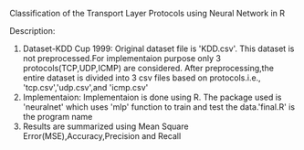 Classification of the Transport Layer Protocols using Neural Network in R

Description:
1. Dataset-KDD Cup 1999: Original dataset file is 'KDD.csv'. This dataset is not preprocessed.For implementaion purpose only 3    protocols(TCP,UDP,ICMP) are considered. After preprocessing,the entire dataset is divided into 3 csv files based on protocols.i.e., 'tcp.csv','udp.csv',and 'icmp.csv'
2. Implementaion: Implementaion is done using R. The package used is 'neuralnet' which uses 'mlp' function to train and test      the data.'final.R' is the program name
3. Results are summarized using Mean Square Error(MSE),Accuracy,Precision and Recall
